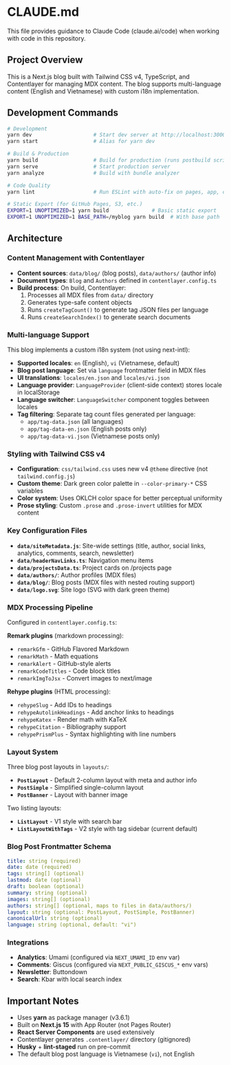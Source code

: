 # CLAUDE.md

This file provides guidance to Claude Code (claude.ai/code) when working with code in this repository.

## Project Overview

This is a Next.js blog built with Tailwind CSS v4, TypeScript, and Contentlayer for managing MDX content. The blog supports multi-language content (English and Vietnamese) with custom i18n implementation.

## Development Commands

```bash
# Development
yarn dev                    # Start dev server at http://localhost:3000
yarn start                  # Alias for yarn dev

# Build & Production
yarn build                  # Build for production (runs postbuild script for tag generation)
yarn serve                  # Start production server
yarn analyze                # Build with bundle analyzer

# Code Quality
yarn lint                   # Run ESLint with auto-fix on pages, app, components, lib, layouts, scripts

# Static Export (for GitHub Pages, S3, etc.)
EXPORT=1 UNOPTIMIZED=1 yarn build              # Basic static export
EXPORT=1 UNOPTIMIZED=1 BASE_PATH=/myblog yarn build  # With base path
```

## Architecture

### Content Management with Contentlayer

- **Content sources**: `data/blog/` (blog posts), `data/authors/` (author info)
- **Document types**: `Blog` and `Authors` defined in `contentlayer.config.ts`
- **Build process**: On build, Contentlayer:
  1. Processes all MDX files from `data/` directory
  2. Generates type-safe content objects
  3. Runs `createTagCount()` to generate tag JSON files per language
  4. Runs `createSearchIndex()` to generate search documents

### Multi-language Support

This blog implements a custom i18n system (not using next-intl):

- **Supported locales**: `en` (English), `vi` (Vietnamese, default)
- **Blog post language**: Set via `language` frontmatter field in MDX files
- **UI translations**: `locales/en.json` and `locales/vi.json`
- **Language provider**: `LanguageProvider` (client-side context) stores locale in localStorage
- **Language switcher**: `LanguageSwitcher` component toggles between locales
- **Tag filtering**: Separate tag count files generated per language:
  - `app/tag-data.json` (all languages)
  - `app/tag-data-en.json` (English posts only)
  - `app/tag-data-vi.json` (Vietnamese posts only)

### Styling with Tailwind CSS v4

- **Configuration**: `css/tailwind.css` uses new v4 `@theme` directive (not `tailwind.config.js`)
- **Custom theme**: Dark green color palette in `--color-primary-*` CSS variables
- **Color system**: Uses OKLCH color space for better perceptual uniformity
- **Prose styling**: Custom `.prose` and `.prose-invert` utilities for MDX content

### Key Configuration Files

- **`data/siteMetadata.js`**: Site-wide settings (title, author, social links, analytics, comments, search, newsletter)
- **`data/headerNavLinks.ts`**: Navigation menu items
- **`data/projectsData.ts`**: Project cards on /projects page
- **`data/authors/`**: Author profiles (MDX files)
- **`data/blog/`**: Blog posts (MDX files with nested routing support)
- **`data/logo.svg`**: Site logo (SVG with dark green theme)

### MDX Processing Pipeline

Configured in `contentlayer.config.ts`:

**Remark plugins** (markdown processing):
- `remarkGfm` - GitHub Flavored Markdown
- `remarkMath` - Math equations
- `remarkAlert` - GitHub-style alerts
- `remarkCodeTitles` - Code block titles
- `remarkImgToJsx` - Convert images to next/image

**Rehype plugins** (HTML processing):
- `rehypeSlug` - Add IDs to headings
- `rehypeAutolinkHeadings` - Add anchor links to headings
- `rehypeKatex` - Render math with KaTeX
- `rehypeCitation` - Bibliography support
- `rehypePrismPlus` - Syntax highlighting with line numbers

### Layout System

Three blog post layouts in `layouts/`:
- **`PostLayout`** - Default 2-column layout with meta and author info
- **`PostSimple`** - Simplified single-column layout
- **`PostBanner`** - Layout with banner image

Two listing layouts:
- **`ListLayout`** - V1 style with search bar
- **`ListLayoutWithTags`** - V2 style with tag sidebar (current default)

### Blog Post Frontmatter Schema

```yaml
title: string (required)
date: date (required)
tags: string[] (optional)
lastmod: date (optional)
draft: boolean (optional)
summary: string (optional)
images: string[] (optional)
authors: string[] (optional, maps to files in data/authors/)
layout: string (optional: PostLayout, PostSimple, PostBanner)
canonicalUrl: string (optional)
language: string (optional, default: "vi")
```

### Integrations

- **Analytics**: Umami (configured via `NEXT_UMAMI_ID` env var)
- **Comments**: Giscus (configured via `NEXT_PUBLIC_GISCUS_*` env vars)
- **Newsletter**: Buttondown
- **Search**: Kbar with local search index

## Important Notes

- Uses **yarn** as package manager (v3.6.1)
- Built on **Next.js 15** with App Router (not Pages Router)
- **React Server Components** are used extensively
- Contentlayer generates `.contentlayer/` directory (gitignored)
- **Husky** + **lint-staged** run on pre-commit
- The default blog post language is Vietnamese (`vi`), not English
